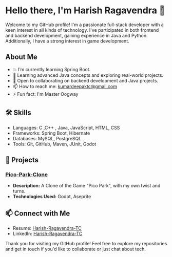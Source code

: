 # Hello there, I'm Harish Ragavendra 👋

Welcome to my GitHub profile! I'm a passionate full-stack developer with a keen interest in all kinds of technology. I've participated in both frontend and backend development, gaining experience in Java and Python. Additionally, I have a strong interest in game development.

## About Me

- 💥 I’m currently learning Spring Boot.
- 🦾 Learning advanced Java concepts and exploring real-world projects.
- 👾 Open to collaborating on backend development and Java projects.
- 📫 How to reach me: [kumardeepaktc@gmail.com](mailto:kumardeepaktc@example.com)
- ⚡ Fun fact: I'm Master Oogway

## 🛠 Skills

- Languages: C ,C++ , Java, JavaScript, HTML, CSS
- Frameworks: Spring Boot, Hibernate
- Databases: MySQL, PostgreSQL
- Tools: Git, GitHub, Maven, JUnit, Godot

## 📂 Projects

### [Pico-Park-Clone](https://github.com/HarishTCZ/PicoParkClone)
- **Description:** A Clone of the Game "Pico Park", with my own twist and turns.
- **Technologies Used:** Godot, Aseprite
  
## 📫 Connect with Me

- Resume: [Harish-Ragavendra-TC](https://drive.google.com/file/d/1ni0PzTbQ2DBW6dCYl0VFW-zAXBiQDS5S/view?usp=sharing)
- LinkedIn: [Harish-Ragavendra-TC](https://www.linkedin.com/in/harishtcx/)

 Thank you for visiting my GitHub profile! 
 Feel free to explore my repositories and get in touch if you'd like to collaborate or just chat about tech.
